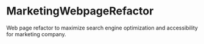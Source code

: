 # MarketingWebpageRefactor
Web page refactor to maximize search engine optimization and accessibility for marketing company.
